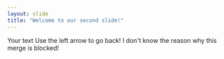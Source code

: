 ```yaml
---
layout: slide
title: "Welcome to our second slide!"
---
```

Your text
Use the left arrow to go back!
I don't know the reason why this merge is blocked!

